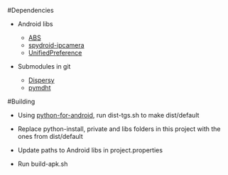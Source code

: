 #Dependencies

* Android libs
    * [ABS](https://github.com/d3vgru/ActionBarSherlock/tree/tgs-android)
    * [spydroid-ipcamera](https://github.com/d3vgru/spydroid-ipcamera/tree/tgs-android)
    * [UnifiedPreference](https://github.com/saik0/UnifiedPreference)
      

* Submodules in git
    * [Dispersy](https://github.com/d3vgru/dispersy/tree/tgs-android)
    * [pymdht](https://github.com/d3vgru/pymdht/tree/tgs-android)
      

#Building

* Using [python-for-android](https://github.com/d3vgru/python-for-android/tree/tgs-android), run dist-tgs.sh to make dist/default

* Replace python-install, private and libs folders in this project with the ones from dist/default

* Update paths to Android libs in project.properties

* Run build-apk.sh

